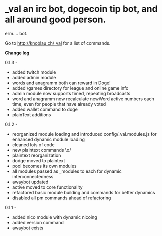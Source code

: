 # _val an irc bot, dogecoin tip bot, and all around good person.

erm.... bot.

Go to http://knoblau.ch/_val for a list of commands.


**Change log**

0.1.3 -
+ added twitch module
+ added admin module
+ words and anagramm both can reward in Doge!
+ added /games directory for league and online game info
+ admin module now supports timed, repeating broadcasts
+ word and anagramm now recalculate newWord active numbers each time, even for people that have already voted
+ added wallet command to doge
+ plainText additions


0.1.2 -
+ reorganized module loading and introduced config/_val.modules.js for enhanced dynamic module loading
+ cleaned lots of code
+ new plaintext commands \o/
+ plaintext reorganization
+ dodge moved to plaintext
+ pool becomes its own modules
+ all modules passed as _modules to each for dynamic interconnectedness
+ awaybot updated
+ active moved to core functionality
+ refactored basic module building and commands for better dynamics
+ disabled all pm commands ahead of refactoring


0.1.1 -
+ added nico module with dynamic nicoing
+ added version command
+ awaybot exists
